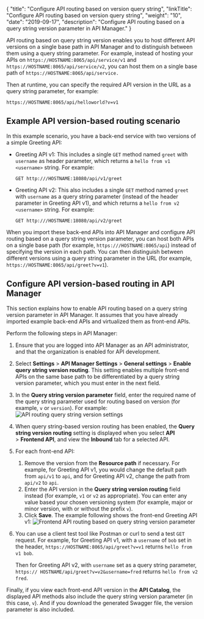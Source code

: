 {
    "title": "Configure API routing based on version query string",
    "linkTitle": "Configure API routing based on version query string",
    "weight": "10",
    "date": "2019-09-17",
    "description": "Configure API routing based on a query string version parameter in API Manager."
}

API routing based on query string version enables you to host different API versions on a single base path in API Manager and to distinguish between them using a query string parameter. For example, instead of hosting your APIs on `https://HOSTNAME:8065/api/service/v1` and `https://HOSTNAME:8065/api/service/v2`, you can host them on a single base path of `https://HOSTNAME:8065/api/service.`

Then at runtime, you can specify the required API version in the URL as a query string parameter, for example:

```
https://HOSTNAME:8065/api/helloworld?v=v1
```

## Example API version-based routing scenario

In this example scenario, you have a back-end service with two versions of a simple Greeting API:

* Greeting API v1: This includes a single `GET` method named `greet` with `username` as header parameter, which returns a `hello from v1 <username>` string. For example:

    ```
    GET http:///HOSTNAME:18080/api/v1/greet
    ```

* Greeting API v2: This also includes a single `GET` method named `greet` with `username` as a query string parameter (instead of the header parameter in Greeting API v1), and which returns a `hello from v2 <username>` string. For example:

    ```
    GET http:///HOSTNAME:18080/api/v2/greet
    ```

When you import these back-end APIs into API Manager and configure API routing based on a query string version parameter, you can host both APIs on a single base path (for example, `https:///HOSTNAME:8065/api`) instead of specifying the version in each path. You can then distinguish between different versions using a query string parameter in the URL (for example, `https://HOSTNAME:8065/api/greet?v=v1`).

## Configure API version-based routing in API Manager

This section explains how to enable API routing based on a query string version parameter in API Manager. It assumes that you have already imported example back-end APIs and virtualized them as front-end APIs.

Perform the following steps in API Manager:

1. Ensure that you are logged into API Manager as an API administrator, and that the organization is enabled for API development.
2. Select **Settings** > **API Manager Settings** > **General settings** > **Enable query string version routing**. This setting enables multiple front-end APIs on the same base path to be differentiated by a query string version parameter, which you must enter in the next field.
3. In the **Query string version parameter** field, enter the required name of the query string parameter used for routing based on version (for example, `v` or `version`). For example:
    ![API routing query string version settings](/Images/docbook/images/api_mgmt/api_mgmt_api_routing_version_settings.png)
4. When query string-based version routing has been enabled, the **Query string version routing** setting is displayed when you select **API** > **Frontend API**, and view the **Inbound** tab for a selected API.
5. For each front-end API:
    1. Remove the version from the **Resource path** if necessary. For example, for Greeting API v1, you would change the default path from `api/v1` to `api`, and for Greeting API v2, change the path from `api/v2` to `api`.
    2. Enter the API version in the **Query string version routing** field instead (for example, `v1` or `v2` as appropriate). You can enter any value based your chosen versioning system (for example, major or minor version, with or without the prefix `v`).
    3. Click **Save**. The example following shows the front-end Greeting API v1:
    ![Frontend API routing based on query string version parameter](/Images/docbook/images/api_mgmt/api_mgmt_api_routing_version_frontend.png)
6. You can use a client test tool like Postman or curl to send a test `GET` request. For example, for Greeting API v1, with a `username` of `bob` set in the header, `https://HOSTNAME:8065/api/greet?v=v1` returns `hello from v1 bob`.

    Then for Greeting API v2, with `username` set as a query string parameter, `https:// HOSTNAME/api/greet?v=v2&username=fred` returns `hello from v2 fred`.

Finally, if you view each front-end API version in the **API Catalog**, the displayed API methods also include the query string version parameter (in this case, `v`). And if you download the generated Swagger file, the version parameter is also included.

